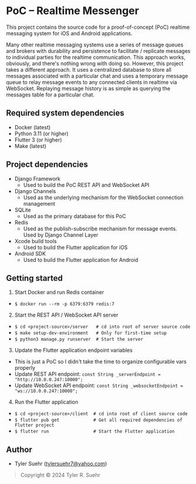 # PoC – Realtime Messenger

This project contains the source code for a proof-of-concept (PoC) realtime messaging system for iOS and Android applications.

Many other realtime messaging systems use a series of message queues and brokers with durability and persistence to facilitate / replicate messages to individual parties for the realtime communication. This approach works, obviously, and there's nothing wrong with doing so. However, this project takes a different approach. It uses a centralized database to store all messages associated with a particular chat and uses a temporary message queue to relay message events to any connected clients in realtime via WebSocket. Replaying message history is as simple as querying the messages table for a particular chat. 

## Required system dependencies
- Docker (latest)
- Python 3.11 (or higher)
- Flutter 3 (or higher)
- Make (latest)

## Project dependencies
- Django Framework
  - Used to build the PoC REST API and WebSocket API
- Django Channels
  - Used as the underlying mechanism for the WebSocket connection management
- SQLite
  - Used as the primary database for this PoC
- Redis
  - Used as the publish-subscribe mechanism for message events. Used by Django Channel Layer
- Xcode build tools
  - Used to build the Flutter application for iOS
- Android SDK
  - Used to build the Flutter application for Android

## Getting started
1. Start Docker and run Redis container
  - `$ docker run --rm -p 6379:6379 redis:7`

2. Start the REST API / WebSocket API server
  - `$ cd <project-source>/server   # cd into root of server source code`
  - `$ make setup-dev-environment   # Only for first-time setup`
  - `$ python3 manage.py runserver  # Start the server`

3. Update the Flutter application endpoint variables
  - This is just a PoC so I didn't take the time to organize configurable vars properly
  - Update REST API endpoint: `const String _serverEndpoint = "http://10.0.0.247:10000";`
  - Update WebSocket API endpoint: `const String _websocketEndpoint = "ws://10.0.0.247:10000";`

4. Run the Flutter application
  - `$ cd <project-source>/client  # cd into root of client source code`
  - `$ flutter pub get             # Get all required dependencies of Flutter project`
  - `$ flutter run                 # Start the Flutter application`

## Author
- Tyler Suehr (tylersuehr7@yahoo.com)

> Copyright © 2024 Tyler R. Suehr
